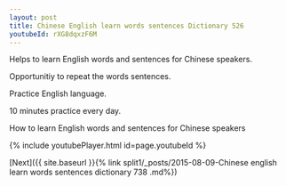 ```yaml
---
layout: post
title: Chinese English learn words sentences Dictionary 526 
youtubeId: rXG8dqxzF6M
---
```

 
 
Helps to learn English words and sentences for Chinese speakers.

Opportunitiy to repeat the words sentences. 

Practice English language. 
 
10 minutes practice every day. 
 
How to learn English words and sentences for Chinese speakers 
 
{% include youtubePlayer.html id=page.youtubeId %}
 
 
[Next]({{ site.baseurl }}{% link  split1/_posts/2015-08-09-Chinese english learn words sentences dictionary 738 .md%})
 
